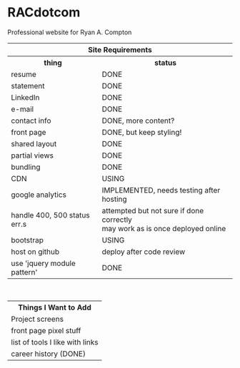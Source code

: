 # RACdotcom
Professional website for Ryan A. Compton


<table>

<tr>
<th colspan="2">Site Requirements</th>
</tr>

<tr>
<th>thing</th><th>status</th>
</tr>

<tr>
<td>resume</td>
<td>DONE</td>
</tr>
<tr>
<td>statement</td>
<td>DONE</td>
</tr>
<tr>
<td>LinkedIn</td>
<td>DONE</td>
</tr>
<tr>
<td>e-mail</td>
<td>DONE</td>
</tr>
<tr>
<td>contact info</td>
<td>DONE, more content?</td>
</tr>
<tr>
<td>front page</td>
<td>DONE, but keep styling!</td>
</tr>
<tr>
<td>shared layout</td>
<td>DONE</td>
</tr>
<tr>
<td>partial views</td>
<td>DONE</td>
</tr>
<tr>
<td>bundling</td>
<td>DONE</td>
</tr>
<tr>
<td>CDN</td>
<td>USING</td>
</tr>
<tr>
<td>google analytics</td>
<td>IMPLEMENTED, needs testing after hosting</td>
</tr>
<tr>
<td>handle 400, 500 status err.s</td>
<td>attempted but not sure if done correctly
<br/>may work as is once deployed online</td>
</tr>
<tr>
<td>bootstrap</td>
<td>USING</td>
</tr>
<tr>
<td>host on github</td>
<td>deploy after code review</td>
</tr>
<tr>
<td>use 'jquery module pattern'</td>
<td>DONE</td>
</tr>

</table>

<br/>

<table>
<th>Things I Want to Add</th>
<tr>
<td>Project screens</td>
</tr>
<tr>
<td>front page pixel stuff</td>
</tr>
<tr>
<td>list of tools I like with links</td>
</tr>
<tr>
<td>career history (DONE)</td>
</tr>
